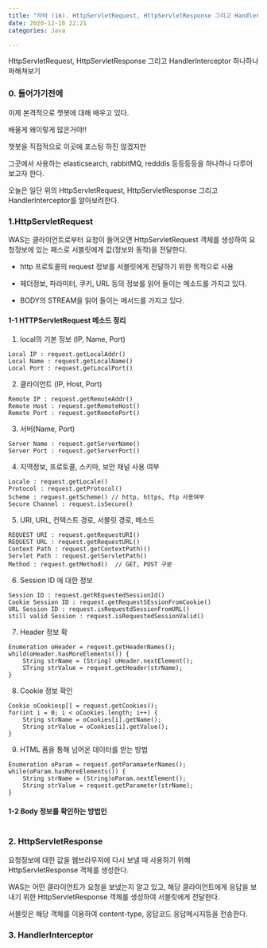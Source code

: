 ```yaml
---
title: "자바 (16). HttpServletRequest, HttpServletResponse 그리고 HandlerInterceptor 하나하나 파해쳐보기"
date: 2020-12-16 22:21
categories: Java

---
```


HttpServletRequest, HttpServletResponse 그리고 HandlerInterceptor 하나하나 파해쳐보기

### 0. 들어가기전에

이제 본격적으로 챗봇에 대해 배우고 있다.

배울게 왜이렇게 많은거야!!

챗봇을 직접적으로 이곳에 포스팅 하진 않겠지만 

그곳에서 사용하는 elasticsearch, rabbitMQ, redddis 등등등등을 하나하나 다루어 보고자 한다.

오늘은 일단 위의 HttpServletRequest, HttpServletResponse 그리고 HandlerInterceptor를 알아보려한다.

### 1.HttpServletRequest 

WAS는 클라이언트로부터 요청이 들어오면 HttpServletRequest 객체를 생성하여 요청정보에 있는 패스로 서블릿에게 값(정보와 동작)을 전달한다.

- http 프로토콜의 request 정보를 서블릿에게 전달하기 위한 목적으로 사용

- 헤더정보, 파라미터, 쿠키, URL 등의 정보를 읽어 들이는 메소드를 가지고 있다.

- BODY의 STREAM을 읽어 들이는 메서드를 가지고 있다.


#### 1-1 HTTPServletRequest 메소드 정리

1. local의 기본 정보 (IP, Name, Port)
```
Local IP : request.getLocalAddr()
Local Name : request.getLocalName()
Local Port : request.getLocalPort()
```

2. 클라이언트 (IP, Host, Port) 
```
Remote IP : request.getRemoteAddr()
Remote Host : request.getRemoteHost()
Remote Port : request.getRemotePort()
```

3. 서버(Name, Port)
```
Server Name : request.getServerName()
Server Port : request.getServerPort()
```

4. 지역정보, 프로토콜, 스키마, 보안 채널 사용 여부
```
Locale : request.getLocale()
Protocol : request.getProtocol()
Scheme : request.getScheme() // http, https, ftp 사용여부
Secure Channel : request.isSecure()
```

5. URI, URL, 컨텍스트 경로, 서블릿 경로, 메소드
```
REQUEST URI : request.getRequestURI()
REQUEST URL : request.getRequestURL()
Context Path : request.getContextPath)()
Servlet Path : request.getServletPath()
Method : request.getMethod()  // GET, POST 구분 
```

6. Session ID 에 대한 정보
```
Session ID : request.getREquestedSessionId()
Cookie Session ID : request.getRequestSEssionFromCookie()
URL Session ID : request.isRequestdSessionFromURL()
still valid Session : request.isRequestedSessionValid()
```

7. Header 정보 확
```
Enumeration oHeader = request.getHeaderNames();
whild(oHeader.hasMoreElements()) {
    String strName = (String) oHeader.nextElement();
    STring strValue = request.getHeader(strName);
}
```

8. Cookie 정보 확인
```
Cookie oCookiesp[] = request.getCookies();
for(int i = 0; i < oCookies.length; i++) {
    String strName = oCookies[i].getName();
    String strValue = oCookies[i].getValue();
}
```

9. HTML 폼을 통해 넘어온 데이터를 받는 방법
```
Enumeration oParam = request.getParamaeterNames();
while(oParam.hasMoreElements()) {
    String strName = (String)oParam.nextElement();
    String strValue = request.getParameter(strName);
}
```

#### 1-2 Body 정보를 확인하는 방법인
```java


```

### 2. HttpServletResponse

요청정보에 대한 값을 웹브라우저에 다시 보낼 때 사용하기 위해 HttpServletResponse 객체를 생성한다.

WAS는 어떤 클라이언트가 요청을 보냈는지 알고 있고, 해당 클라이언트에게 응답을 보내기 위한 HttpServletResponse 객체를 생성하여 서블릿에게 전달한다.

서블릿은 해당 객체를 이용하여 content-type, 응답코드 응답메시지등을 전송한다.

### 3. HandlerInterceptor 
